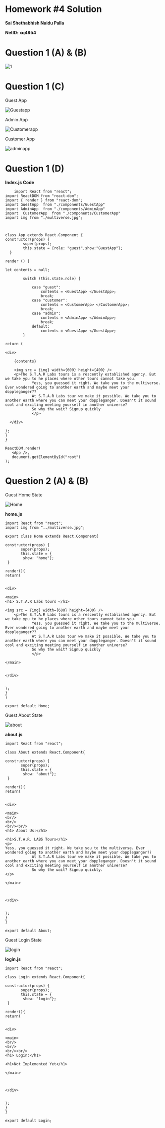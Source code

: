 # Homework #4 Solution

**Sai Shethabhish Naidu Palla**

**NetID: xq4954**

# Question 1 (A) & (B)

![1](images/1.png)

# Question 1 (C)

Guest App

![Guestapp](images/2.png)
 
Admin App

![Customerapp](images/3.png)

Customer App

![adminapp](images/4.png)

# Question 1 (D)

**Index.js Code**

		import React from "react";
	import ReactDOM from "react-dom";
	import { render } from "react-dom";
	import GuestApp  from "./components/GuestApp"
	import AdminApp  from "./components/AdminApp"
	import  CustomerApp  from "./components/CustomerApp"
	import img from "./multiverse.jpg";



	class App extends React.Component {
	constructor(props) {
	        super(props);
	        this.state = {role: "guest",show:"GuestApp"};
	  }

	render () {

	let contents = null;

	        switch (this.state.role) {

	            case "guest":
	                contents = <GuestApp> </GuestApp>;
	                break;
	            case "customer":
	                contents = <CustomerApp> </CustomerApp>;
	                break;
	            case "admin":
	                contents = <AdminApp> </AdminApp>;
	                break;
	            default:
	                contents = <GuestApp> </GuestApp>;
	        }

	return (

	<div>

	    {contents}

	    <img src = {img} width={600} height={400} />
	    <p>The S.T.A.R Labs tours is a rescently established agency. But we take ypu to he places where other tours cannot take you.
				Yess, you guessed it right. We take you to the multiverse. Ever wondered going to another earth and maybe meet your doppleganger??
				At S.T.A.R Labs tour we make it possible. We take you to another earth where you can meet your doppleganger. Doesn't it sound cool and exciting meeting yourself in another universe?
				So why the wait? Signup quickly
				</p>

	  </div>

	);
	}
	}

	ReactDOM.render(
	   <App />,
	   document.getElementById("root")
	);


# Question 2 (A) & (B)

Guest Home State

![Home](images/5.png)

**home.js**

	import React from "react";
	import img from "../multiverse.jpg";

	export class Home extends React.Component{

	constructor(props) {
	       super(props);
	       this.state = {
	        show: "home"};
	 }

	render(){
	return(


	<div>

	<main>
	<h1> S.T.A.R Labs tours </h1>

	<img src = {img} width={600} height={400} />
	    <p>The S.T.A.R Labs tours is a rescently established agency. But we take ypu to he places where other tours cannot take you.
				Yess, you guessed it right. We take you to the multiverse. Ever wondered going to another earth and maybe meet your doppleganger??
				At S.T.A.R Labs tour we make it possible. We take you to another earth where you can meet your doppleganger. Doesn't it sound cool and exciting meeting yourself in another universe?
				So why the wait? Signup quickly
				</p>

	</main>


	</div>


	);
	}
	}

	export default Home;

Guest About State

![about](images/6.png)


**about.js**

	import React from "react";

	class About extends React.Component{

	constructor(props) {
	       super(props);
	       this.state = {
	        show: "about"};
	 }

	render(){
	return(


	<div>

	<main>
	<br/>
	<br/>
	<br/><br/>
	<h1> About Us:</h1>

	<h1>S.T.A.R. LABS Tours</h1>
	<p>
	Yess, you guessed it right. We take you to the multiverse. Ever wondered going to another earth and maybe meet your doppleganger??
				At S.T.A.R Labs tour we make it possible. We take you to another earth where you can meet your doppleganger. Doesn't it sound cool and exciting meeting yourself in another universe?
				So why the wait? Signup quickly.
	</p>

	</main>

	 

	</div>


	);
	}
	}

	export default About;

Guest Login State

![login](images/7.png)

**login.js**

	import React from "react";

	class Login extends React.Component{

	constructor(props) {
	       super(props);
	       this.state = {
	        show: "login"};
	 }

	render(){
	return(


	<div>

	<main>
	<br/>
	<br/>
	<br/><br/>
	<h1> Login:</h1>

	<h1>Not Implemented Yet</h1>

	</main>

	 

	</div>


	);
	}
	}

	export default Login;
